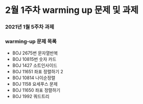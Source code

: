 # 2월 1주차 warming up 문제 및 과제

### 2021년 1월 5주차 과제 


### warming-up 문제 목록
- BOJ 2675번 문자열반복
- BOJ 10815번 숫자 카드
- BOJ 1427 소트인사이드
- BOJ 11651 좌표 정렬하기 2
- BOJ 10814 나이순정렬
- BOJ 1158 요세푸스 문제
- BOJ 11650 좌표 정렬하기
- BOJ 1992 쿼드트리

